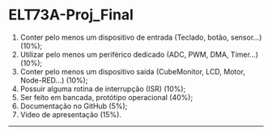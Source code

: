 # ELT73A-Proj_Final
1) Conter pelo menos um dispositivo de entrada (Teclado, botão, sensor...) (10%);
2) Utilizar pelo menos um periférico dedicado (ADC, PWM, DMA, Timer...) (10%);
3) Conter pelo menos um dispositivo saída (CubeMonitor, LCD, Motor, Node-RED...) (10%);
4) Possuir alguma rotina de interrupção (ISR) (10%);
5) Ser feito em bancada, protótipo operacional (40%);
6) Documentação no GitHub (5%);
7) Video de apresentação (15%).
************************************************************************************************

